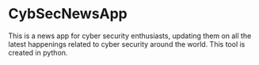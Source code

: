 # CybSecNewsApp

This is a news app for cyber security enthusiasts, updating them on all the latest happenings related to cyber security around the world.
This tool is created in python.
